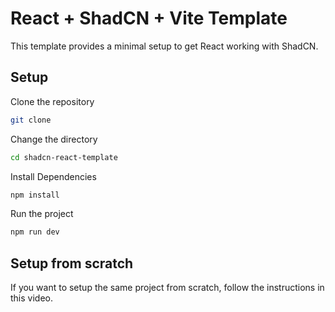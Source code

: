 # React + ShadCN + Vite Template

This template provides a minimal setup to get React working with ShadCN.

## Setup

Clone the repository

```bash
git clone
```

Change the directory

```bash
cd shadcn-react-template
```

Install Dependencies

```bash
npm install
```

Run the project

```bash
npm run dev
```

## Setup from scratch

If you want to setup the same project from scratch, follow the instructions in this video.
